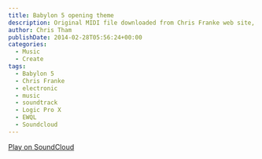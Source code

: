 ```yaml
---
title: Babylon 5 opening theme
description: Original MIDI file downloaded from Chris Franke web site, reorchestrated using EWQL Gold and Logic Pro X.
author: Chris Tham
publishDate: 2014-02-28T05:56:24+00:00
categories:
  - Music
  - Create
tags:
  - Babylon 5
  - Chris Franke
  - electronic
  - music
  - soundtrack
  - Logic Pro X
  - EWQL
  - Soundcloud
---
```


[Play on SoundCloud](https://soundcloud.com/chris-tham/b5theme?si=12f3e0f1ca37497e86571f40e20b1e4b&utm_source=clipboard&utm_medium=text&utm_campaign=social_sharing)
